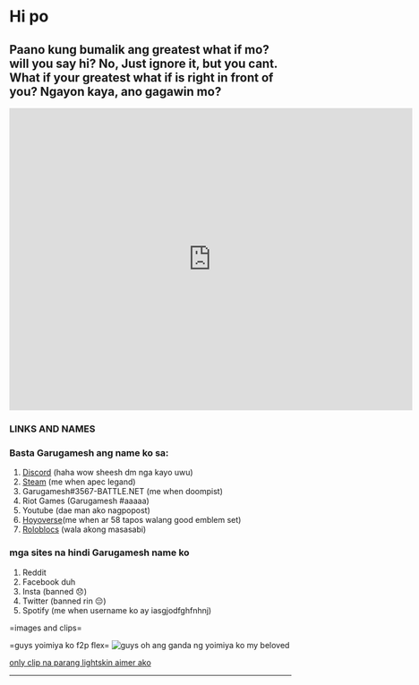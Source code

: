 # Hi po

## Paano kung bumalik ang greatest what if mo? will you say hi? No, Just ignore it, but you cant. What if your greatest what if is right in front of you? Ngayon kaya, ano gagawin mo?


<iframe width="720" height="540" src="https://www.youtube.com/embed/SDk1RA4g8CA?list=RDGMEMXdNDEg4wQ96My0DhjI-cIg" title="Guitar, Loneliness and Blue Planet" frameborder="0" allow="accelerometer; autoplay; clipboard-write; encrypted-media; gyroscope; picture-in-picture; web-share" allowfullscreen></iframe>


### **LINKS AND NAMES**
### Basta Garugamesh ang name ko sa:
1. 	[Discord](http://discordapp.com/users/715116142774976553) (haha wow sheesh dm nga kayo uwu)
2. [Steam](https://steamcommunity.com/profiles/76561199176010233/) (me when apec legand)
3. Garugamesh#3567-BATTLE.NET (me when doompist)
4. Riot Games (Garugamesh #aaaaa)
5. Youtube (dae man ako nagpopost)
6. [Hoyoverse](https://www.hoyolab.com/accountCenter/postList?id=131028942)(me when ar 58 tapos walang good emblem set)
7. [Roloblocs](https://www.roblox.com/users/2724248719/profile) (wala akong masasabi)

### mga sites na hindi Garugamesh name ko
1. Reddit 
2. Facebook duh
3. Insta (banned 😞)
4. Twitter (banned rin 😔)
5. Spotify (me when username ko ay iasgjodfghfnhnj)


=images and clips=

=guys yoimiya ko f2p flex=
![guys oh ang ganda ng yoimiya ko my beloved](https://user-images.githubusercontent.com/122452365/212473943-69315e04-5f0b-4425-b80d-a9e20996bbec.png)


[only clip na parang lightskin aimer ako](https://user-images.githubusercontent.com/122452365/212475611-456082cf-9005-4433-9f5d-9b5fd7202da3.mp4)


---



